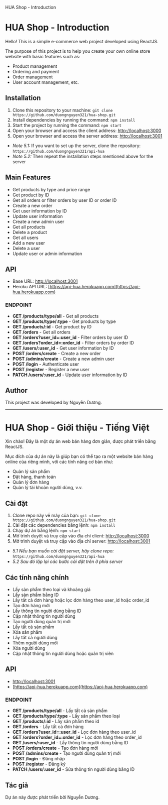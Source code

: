 HUA Shop - Introduction

# HUA Shop - Introduction

Hello! This is a simple e-commerce web project developed using ReactJS.

The purpose of this project is to help you create your own online store website with basic features such as:

- Product management
- Ordering and payment
- Order management
- User account management, etc.

## Installation

1.  Clone this repository to your machine: `git clone https://github.com/duongnguyen321/hua-shop.git`
2.  Install dependencies by running the command: `npm install`
3.  Start the project by running the command: `npm start`
4.  Open your browser and access the client address: [http://localhost:3000](http://localhost:3000)
5.  Open your browser and access the server address: [http://localhost:3001](http://localhost:3001)

- _Note 5.1:_ If you want to set up the server, clone the repository: `https://github.com/duongnguyen321/api-hua`
- _Note 5.2:_ Then repeat the installation steps mentioned above for the server

## Main Features

- Get products by type and price range
- Get product by ID
- Get all orders or filter orders by user ID or order ID
- Create a new order
- Get user information by ID
- Update user information
- Create a new admin user
- Get all products
- Delete a product
- Get all users
- Add a new user
- Delete a user
- Update user or admin information

## API

- Base URL: [http://localhost:3001](http://localhost:3001)
- Heroku API URL: [https://api-hua.herokuapp.com](https://api-hua.herokuapp.com)

### ENDPOINT

- **GET /products/type/all** - Get all products
- **GET /products/type/:type** - Get products by type
- **GET /products/:id** - Get product by ID
- **GET /orders** - Get all orders
- **GET /orders?user_id=:user_id** - Filter orders by user ID
- **GET /orders?order_id=:order_id** - Filter orders by order ID
- **GET /users/:user_id** - Get user information by ID
- **POST /orders/create** - Create a new order
- **POST /admins/create** - Create a new admin user
- **POST /login** - Authenticate user
- **POST /register** - Register a new user
- **PATCH /users/:user_id** - Update user information by ID

## Author

This project was developed by Nguyễn Dương.

---

# HUA Shop - Giới thiệu - Tiếng Việt

Xin chào! Đây là một dự án web bán hàng đơn giản, được phát triển bằng ReactJS.

Mục đích của dự án này là giúp bạn có thể tạo ra một website bán hàng online của riêng mình, với các tính năng cơ bản như:

- Quản lý sản phẩm
- Đặt hàng, thanh toán
- Quản lý đơn hàng
- Quản lý tài khoản người dùng, v.v.

## Cài đặt

1.  Clone repo này về máy của bạn: `git clone https://github.com/duongnguyen321/hua-shop.git`
2.  Cài đặt các dependencies bằng lệnh: `npm install`
3.  Chạy dự án bằng lệnh: `npm start`
4.  Mở trình duyệt và truy cập vào địa chỉ client: [http://localhost:3000](http://localhost:3000)
5.  Mở trình duyệt và truy cập vào địa chỉ server: [http://localhost:3001](http://localhost:3001)

- _5.1 Nếu bạn muốn cài đặt server, hãy clone repo:_ `https://github.com/duongnguyen321/api-hua`
- _5.2 Sau đó lặp lại các bước cài đặt trên ở phía server_

## Các tính năng chính

- Lấy sản phẩm theo loại và khoảng giá
- Lấy sản phẩm bằng ID
- Lấy tất cả đơn hàng hoặc lọc đơn hàng theo user_id hoặc order_id
- Tạo đơn hàng mới
- Lấy thông tin người dùng bằng ID
- Cập nhật thông tin người dùng
- Tạo người dùng quản trị mới
- Lấy tất cả sản phẩm
- Xóa sản phẩm
- Lấy tất cả người dùng
- Thêm người dùng mới
- Xóa người dùng
- Cập nhật thông tin người dùng hoặc quản trị viên

## API

- [http://localhost:3001](http://localhost:3001)
- [https://api-hua.herokuapp.com](https://api-hua.herokuapp.com)

### ENDPOINT

- **GET /products/type/all** - Lấy tất cả sản phẩm
- **GET /products/type/:type** - Lấy sản phẩm theo loại
- **GET /products/:id** - Lấy sản phẩm theo id
- **GET /orders** - Lấy tất cả đơn hàng
- **GET /orders?user_id=:user_id** - Lọc đơn hàng theo user_id
- **GET /orders?order_id=:order_id** - Lọc đơn hàng theo order_id
- **GET /users/:user_id** - Lấy thông tin người dùng bằng ID
- **POST /orders/create** - Tạo đơn hàng mới
- **POST /admins/create** - Tạo người dùng quản trị mới
- **POST /login** - Đăng nhập
- **POST /register** - Đăng ký
- **PATCH /users/:user_id** - Sửa thông tin người dùng bằng ID

## Tác giả

Dự án này được phát triển bởi Nguyễn Dương.
